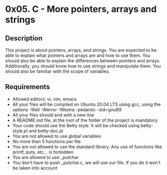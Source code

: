 # 0x05. C - More pointers, arrays and strings

## Description
This project is about pointers, arrays, and strings. You are expected to be able to explain what pointers and arrays are and how to use them. You should also be able to explain the differences between pointers and arrays. Additionally, you should know how to use strings and manipulate them. You should also be familiar with the scope of variables.

## Requirements
- Allowed editors: vi, vim, emacs
- All your files will be compiled on Ubuntu 20.04 LTS using gcc, using the options -Wall -Werror -Wextra -pedantic -std=gnu89
- All your files should end with a new line
- A README.md file, at the root of the folder of the project is mandatory
- Your code should use the Betty style. It will be checked using betty-style.pl and betty-doc.pl
- You are not allowed to use global variables
- No more than 5 functions per file
- You are not allowed to use the standard library. Any use of functions like printf, puts, etc… is forbidden
- You are allowed to use _putchar
- You don’t have to push _putchar.c, we will use our file. If you do it won’t be taken into account